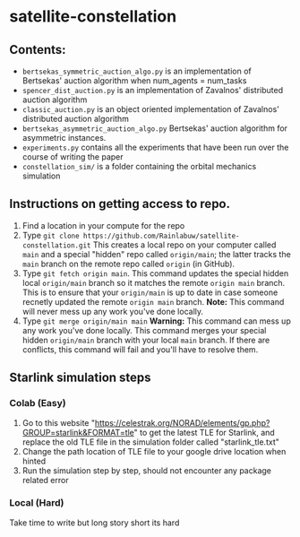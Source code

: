 # satellite-constellation

## Contents:
* `bertsekas_symmetric_auction_algo.py` is an implementation of Bertsekas' auction algorithm when num_agents = num_tasks
* `spencer_dist_auction.py` is an implementation of Zavalnos' distributed auction algorithm
* `classic_auction.py` is an object oriented implementation of Zavalnos' distributed auction algorithm
* `bertsekas_asymmetric_auction_algo.py` Bertsekas' auction algorithm for asymmetric 
instances.
* `experiments.py` contains all the experiments that have been run over the course of writing the paper
* `constellation_sim/` is a folder containing the orbital mechanics simulation 

## Instructions on getting access to repo.

1. Find a location in your compute for the repo
2. Type `git clone https://github.com/Rainlabuw/satellite-constellation.git`
    This creates a local repo on your computer called `main` and a special "hidden" repo called `origin/main`; the latter tracks the `main` branch on the remote repo called `origin` (in GitHub).
3. Type `git fetch origin main`.
    This command updates the special hidden local `origin/main` branch so it matches the remote `origin main` branch. This is to ensure that your `origin/main` is up to date in case someone recnetly updated the remote `origin main` branch. 
    **Note:** This command will never mess up any work you've done locally. 
4. Type `git merge origin/main main`
    **Warning:** This command can mess up any work you've done locally. This command merges your special hidden `origin/main` branch with your local `main` branch. If there are conflicts, this command will fail and you'll have to resolve them. 

## Starlink simulation steps
### Colab (Easy)
1. Go to this website "https://celestrak.org/NORAD/elements/gp.php?GROUP=starlink&FORMAT=tle" to get the latest TLE for Starlink, and replace the old TLE file in the simulation folder called "starlink_tle.txt"
2. Change the path location of TLE file to your google drive location when hinted
3. Run the simulation step by step, should not encounter any package related error

### Local (Hard)
Take time to write but long story short its hard
